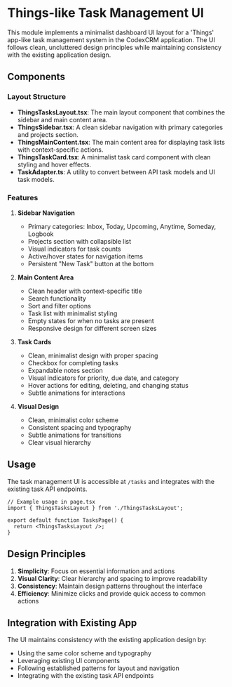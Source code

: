 # Things-like Task Management UI

This module implements a minimalist dashboard UI layout for a 'Things' app-like task management system in the CodexCRM application. The UI follows clean, uncluttered design principles while maintaining consistency with the existing application design.

## Components

### Layout Structure

- **ThingsTasksLayout.tsx**: The main layout component that combines the sidebar and main content area.
- **ThingsSidebar.tsx**: A clean sidebar navigation with primary categories and projects section.
- **ThingsMainContent.tsx**: The main content area for displaying task lists with context-specific actions.
- **ThingsTaskCard.tsx**: A minimalist task card component with clean styling and hover effects.
- **TaskAdapter.ts**: A utility to convert between API task models and UI task models.

### Features

1. **Sidebar Navigation**
   - Primary categories: Inbox, Today, Upcoming, Anytime, Someday, Logbook
   - Projects section with collapsible list
   - Visual indicators for task counts
   - Active/hover states for navigation items
   - Persistent "New Task" button at the bottom

2. **Main Content Area**
   - Clean header with context-specific title
   - Search functionality
   - Sort and filter options
   - Task list with minimalist styling
   - Empty states for when no tasks are present
   - Responsive design for different screen sizes

3. **Task Cards**
   - Clean, minimalist design with proper spacing
   - Checkbox for completing tasks
   - Expandable notes section
   - Visual indicators for priority, due date, and category
   - Hover actions for editing, deleting, and changing status
   - Subtle animations for interactions

4. **Visual Design**
   - Clean, minimalist color scheme
   - Consistent spacing and typography
   - Subtle animations for transitions
   - Clear visual hierarchy

## Usage

The task management UI is accessible at `/tasks` and integrates with the existing task API endpoints.

```tsx
// Example usage in page.tsx
import { ThingsTasksLayout } from './ThingsTasksLayout';

export default function TasksPage() {
  return <ThingsTasksLayout />;
}
```

## Design Principles

1. **Simplicity**: Focus on essential information and actions
2. **Visual Clarity**: Clear hierarchy and spacing to improve readability
3. **Consistency**: Maintain design patterns throughout the interface
4. **Efficiency**: Minimize clicks and provide quick access to common actions

## Integration with Existing App

The UI maintains consistency with the existing application design by:
- Using the same color scheme and typography
- Leveraging existing UI components
- Following established patterns for layout and navigation
- Integrating with the existing task API endpoints